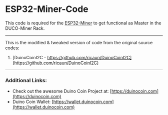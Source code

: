 # ESP32-Miner-Code

This code is required for the [ESP32-Miner](https://github.com/Duco-Miner/ESP32-Miner) to get functional as Master in the DUCO-Miner Rack.

---

This is the modified & tweaked version of code from the original source codes:
1) [DuinoCoinI2C - https://github.com/ricaun/DuinoCoinI2C](https://github.com/ricaun/DuinoCoinI2C)


---

### Additional Links:

- Check out the awesome Duino Coin Project at: [https://duinocoin.com](https://duinocoin.com)
- Duino Coin Wallet: [https://wallet.duinocoin.com](https://wallet.duinocoin.com)
